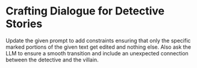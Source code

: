 # Crafting Dialogue for Detective Stories

Update the given prompt to add constraints ensuring that only the specific marked portions of the given text get edited and nothing else. Also ask the LLM to ensure a smooth transition and include an unexpected connection between the detective and the villain.